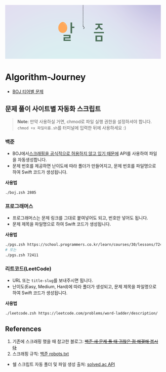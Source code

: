 ![algorithm](algorithm.png)

# Algorithm-Journey

- [BOJ 티어별 문제](boj/README.md)

## 문제 풀이 사이트별 자동화 스크립트

> **Note**: 만약 사용하실 거면, chmod로 파일 실행 권한을 설정하셔야 합니다. `chmod +x 파일이름.sh`를 터미널에 입력한 뒤에 사용하세요 :)

### 백준

- BOJ에서[스크래핑을 공식적으로 허용하지 않고 있기 때문에](https://help.acmicpc.net/rule) API를 사용하여 파일을 자동생성합니다.
- 문제 번호를 제공하면 난이도에 따라 폴더가 만들어지고, 문제 번호를 파일명으로 하여 Swift 코드가 생성됩니다.

**사용법**

```bash
./boj.zsh 2805
```

### 프로그래머스

- 프로그래머스는 문제 링크를 그대로 붙여넣어도 되고, 번호만 넣어도 됩니다.
- 문제 제목을 파일명으로 하여 Swift 코드가 생성됩니다.

**사용법**

```bash
./pgs.zsh https://school.programmers.co.kr/learn/courses/30/lessons/72411
# 또는
./pgs.zsh 72411
```

### 리트코드(LeetCode)

- URL 또는 `title-slug`를 보내주시면 됩니다.
- 난이도(Easy, Medium, Hard)에 따라 폴더가 생성되고, 문제 제목을 파일명으로 하여 Swift 코드가 생성됩니다.

**사용법**

```bash
./leetcode.zsh https://leetcode.com/problems/word-ladder/description/
```

## References

1. 기존에 스크래핑 했을 때 참고한 블로그: ~~[백준 새 문제 풀 때 귀찮은 점 해결해 봅시다](https://blog.potados.com/dev/create-new-boj-solution/)~~
2. 스크래핑 규칙: [백준 robots.txt](https://www.acmicpc.net/robots.txt)

- 쉘 스크립트 자동 폴더 및 파일 생성 출처: [solved.ac API](https://solvedac.github.io/unofficial-documentation/#/operations/searchProblem)
